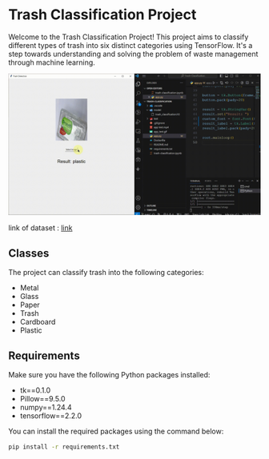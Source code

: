 # Trash Classification Project

Welcome to the Trash Classification Project! This project aims to classify different types of trash into six distinct categories using TensorFlow. It's a step towards understanding and solving the problem of waste management through machine learning.

![video](app_test.gif)

link of dataset : [link](https://www.kaggle.com/datasets/fatemehboloori/trash-type-detection)

## Classes
The project can classify trash into the following categories:
- Metal
- Glass
- Paper
- Trash
- Cardboard
- Plastic

## Requirements

Make sure you have the following Python packages installed:
- tk==0.1.0
- Pillow==9.5.0
- numpy==1.24.4
- tensorflow==2.2.0

You can install the required packages using the command below:
```bash
pip install -r requirements.txt

